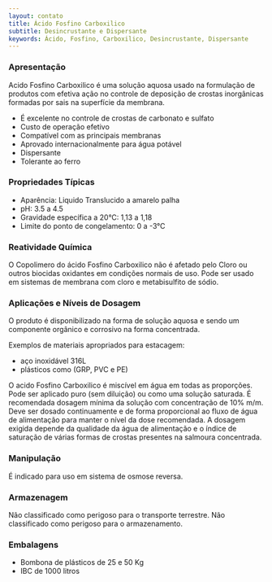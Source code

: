 ```yaml
---
layout: contato
title: Ácido Fosfino Carboxilico
subtitle: Desincrustante e Dispersante
keywords: Ácido, Fosfino, Carboxilico, Desincrustante, Dispersante
---
```


### Apresentação

Acido Fosfino Carboxilico é uma solução aquosa usado na formulação de produtos com efetiva ação no controle de deposição de crostas inorgânicas formadas por sais na superfície da membrana. 

- É excelente no controle de crostas de carbonato e sulfato
- Custo de operação efetivo
- Compatível com as principais membranas
- Aprovado internacionalmente para água potável
- Dispersante
- Tolerante ao ferro


### Propriedades Típicas 

- Aparência: Liquido Translucido a amarelo palha 
- pH: 3.5 a 4.5 
- Gravidade específica a 20°C: 1,13 a 1,18 
- Limite do ponto de congelamento: 0 a -3°C

### Reatividade Química

O Copolimero do ácido Fosfino Carboxilico não é afetado pelo Cloro ou outros biocidas oxidantes em condições normais de uso. 
Pode ser usado em sistemas de membrana com cloro e metabisulfito de sódio.

### Aplicações e Níveis de Dosagem

O produto é disponibilizado na forma de solução aquosa e sendo um componente orgânico e corrosivo na forma concentrada. 

Exemplos de materiais apropriados para estacagem: 

- aço inoxidável 316L
- plásticos como (GRP, PVC e PE)

O acido Fosfino Carboxilico é miscível em água em todas as proporções. Pode ser aplicado puro (sem diluição) ou como uma solução saturada. 
É recomendada dosagem mínima da solução com concentração de 10% m/m. 
Deve ser dosado continuamente e de forma proporcional ao fluxo de água de alimentação para manter o nível da dose recomendada. A dosagem exigida depende da qualidade da água de alimentação e o índice de saturação de várias formas de crostas presentes na salmoura concentrada.

### Manipulação 
É indicado para uso em sistema de osmose reversa. 

### Armazenagem
Não classificado como perigoso para o transporte terrestre. Não classificado como perigoso para o armazenamento. 

### Embalagens 

- Bombona de plásticos de 25 e 50 Kg 
- IBC de 1000 litros
